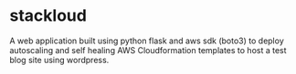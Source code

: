 # stackloud
 A web application built using python flask and aws sdk (boto3) to deploy autoscaling and self healing AWS Cloudformation templates to host a test blog site using wordpress.
